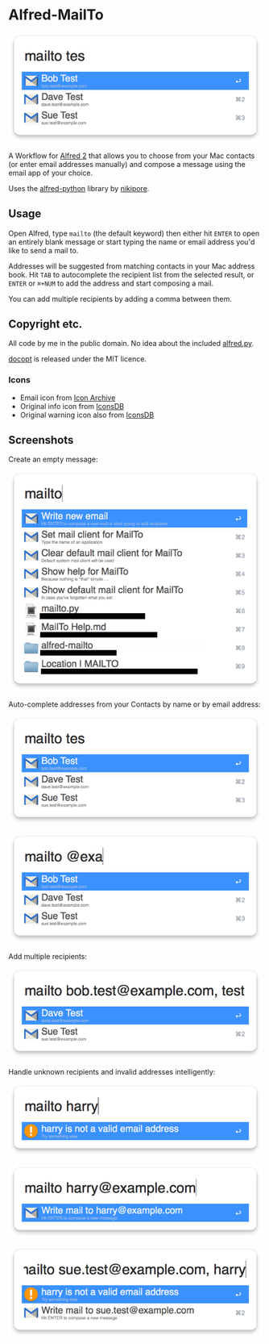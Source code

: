 
Alfred-MailTo
=============

![](img/screenshot-2.png)

A Workflow for [Alfred 2](http://www.alfredapp.com/) that allows you to choose from your Mac contacts (or enter email addresses manually) and compose a message using the email app of your choice.

Uses the [alfred-python](https://github.com/nikipore/alfred-python) library by [nikipore](https://github.com/nikipore).

## Usage ##

Open Alfred, type `mailto` (the default keyword) then either hit `ENTER` to open an entirely blank message or start typing the name or email address you'd like to send a mail to.

Addresses will be suggested from matching contacts in your Mac address book. Hit `TAB` to autocomplete the recipient list from the selected result, or `ENTER` or `⌘+NUM` to add the address and start composing a mail.

You can add multiple recipients by adding a comma between them.

## Copyright etc. ##

All code by me in the public domain. No idea about the included [alfred.py](https://github.com/nikipore/alfred-python).

[docopt](http://docopt.org/) is released under the MIT licence.

### Icons ###

* Email icon from [Icon Archive](http://www.iconarchive.com/show/plex-icons-by-cornmanthe3rd/Communication-email-2-icon.html)
* Original info icon from [IconsDB](http://www.iconsdb.com/royal-blue-icons/info-icon.html)
* Original warning icon also from [IconsDB](http://www.iconsdb.com/orange-icons/warning-icon.html)

## Screenshots ##

Create an empty message:

![](img/screenshot-1.png "Create an empty message")

Auto-complete addresses from your Contacts by name or by email address:

![](img/screenshot-2.png "Auto-complete from your address book by name")

![](img/screenshot-3.png "Auto-complete from your address book by email address")

Add multiple recipients:

![](img/screenshot-4.png "Add multiple recipients")

Handle unknown recipients and invalid addresses intelligently:

![](img/screenshot-5.png "Enter recipients manually")

![](img/screenshot-6.png "No mails to invalid addresses")

![](img/screenshot-7.png "Mail only valid addresses")